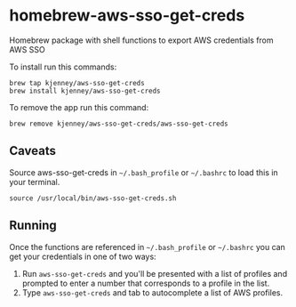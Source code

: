 # homebrew-aws-sso-get-creds
Homebrew package with shell functions to export AWS credentials from AWS SSO

To install run this commands:

```
brew tap kjenney/aws-sso-get-creds
brew install kjenney/aws-sso-get-creds
```

To remove the app run this command:

`brew remove kjenney/aws-sso-get-creds/aws-sso-get-creds`

## Caveats

Source aws-sso-get-creds in `~/.bash_profile` or `~/.bashrc` to load this in your terminal.

`source /usr/local/bin/aws-sso-get-creds.sh`

## Running

Once the functions are referenced in `~/.bash_profile` or `~/.bashrc` you can get your credentials in one of two ways:

1. Run `aws-sso-get-creds` and you'll be presented with a list of profiles and prompted to enter a number that corresponds to a profile in the list.
2. Type `aws-sso-get-creds` and tab to autocomplete a list of AWS profiles.
